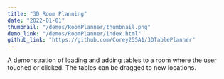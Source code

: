 ```yaml
---
title: "3D Room Planning"
date: "2022-01-01"
thumbnail: "/demos/RoomPlanner/thumbnail.png"
demo_link: "/demos/RoomPlanner/index.html"
github_link: "https://github.com/Corey255A1/3DTablePlanner"
---
```

A demonstration of loading and adding tables to a room where the user touched or clicked. The tables can be dragged to new locations. 